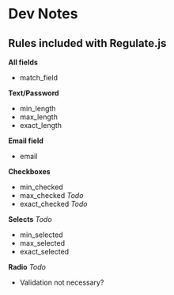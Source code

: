 Dev Notes
=========

Rules included with Regulate.js
-------------------------------


**All fields**

* match_field

**Text/Password**

* min_length
* max_length
* exact_length

**Email field**

* email

**Checkboxes**

* min_checked
* max_checked *Todo*
* exact_checked *Todo*

**Selects** *Todo*

* min_selected
* max_selected
* exact_selected

**Radio** *Todo*

* Validation not necessary?



